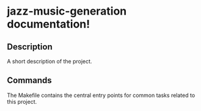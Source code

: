 # jazz-music-generation documentation!

## Description

A short description of the project.

## Commands

The Makefile contains the central entry points for common tasks related to this project.

